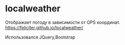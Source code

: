 # localweather
Отображает погоду в зависимости от  GPS координат.
https://feliciter.github.io/localweather/

Использовался JQuery,Bootstrap
